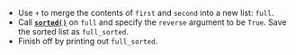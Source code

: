 + Use `+` to merge the contents of `first` and `second` into a new list: `full`.
+ Call [**`sorted()`**](https://docs.python.org/3/library/functions.html#sorted) on `full` and specify the `reverse` argument to be `True`. Save the sorted list as `full_sorted`.
+ Finish off by printing out `full_sorted`.
